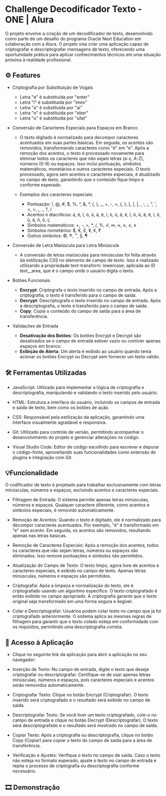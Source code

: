 # Challenge Decodificador Texto - ONE | Alura
O projeto envolve a criação de um decodificador de texto,  desenvolvido como parte de um desafio do programa Oracle Next Education em colaboração com a Alura. O projeto visa criar uma aplicação capaz de criptografar e descriptografar mensagens de texto, oferecendo uma oportunidade prática para aplicar conhecimentos técnicos em uma situação próxima à realidade profissional.

## ⚙ Features

* Criptografia por Substituição de Vogais

  * Letra "e" é substituída por "enter"
  * Letra "i" é substituída por "imes"
  * Letra "a" é substituída por "ai"
  * Letra "o" é substituída por "ober"
  * Letra "u" é substituída por "ufat"

* Conversão de Caracteres Especiais para Espaços em Branco

  * O texto digitado é normalizado para decompor caracteres acentuados em suas partes básicas. Em seguida, os acentos são removidos, transformando caracteres como "é" em "e". Após a remoção dos acentos, o texto é processado novamente para eliminar todos os caracteres que não sejam letras (a-z, A-Z), números (0-9) ou espaços. Isso inclui pontuação, símbolos matemáticos, monetários e outros caracteres especiais. O texto processado, agora sem acentos e caracteres especiais, é atualizado no campo de texto, garantindo que o conteúdo fique limpo e conforme esperado.
  
  * Exemplos dos caracteres especiais:
    * Pontuação: !, @, #, $, %, ^, &, *, (, ), _, +, -, =, {, }, [, ], |, \, :, ;, ", ', <, >, ,, ., ?, /
    * Acentos e diacríticos: á, é, í, ó, ú, à, è, ì, ò, ù, â, ê, î, ô, û, ä, ë, ï, ö, ü, ã, ñ, õ, ç
    * Símbolos matemáticos: +, -, =, *, /, %, √, ∞, ≈, ≠, ≤, ≥
    * Símbolos monetários: $, €, £, ¥, ¢, ₹
    * Outros símbolos: ©, ®, ™, §, ¶

* Conversão de Letra Maiúscula para Letra Minúscula
  
  * A conversão de letras maiúsculas para minúsculas foi feita através da estilização CSS no elemento de campo de texto. Isso é realizado utilizando a propriedade text-transform: lowercase; aplicada ao ID text__area, que é o campo onde o usuário digita o texto.
 
* Botões Funcionais
  * <b>Encrypt</b>: Criptografa o texto inserido no campo de entrada. Após a criptografia, o texto é transferido para o campo de saída.
  * <b>Decrypt</b>: Descriptografa o texto inserido no campo de entrada. Após a descriptografia, o texto é transferido para o campo de saída.
  * <b>Copy</b>: Copia o conteúdo do campo de saída para a área de transferência.

* Validações de Entrada
  * <b>Desativação dos Botões</b>: Os botões Encrypt e Decrypt são desativados se o campo de entrada estiver vazio ou contiver apenas espaços em branco.
  * <b>Exibição de Alerta</b>: Um alerta é exibido ao usuário quando tenta acionar os botões Encrypt ou Decrypt sem fornecer um texto válido.
 
## 🛠️ Ferramentas Utilizadas
* JavaScript: Utilizado para implementar a lógica de criptografia e descriptografia, manipulando e validando o texto inserido pelo usuário.

* HTML: Estrutura a interface do usuário, incluindo os campos de entrada e saída de texto, bem como os botões de ação.

* CSS: Responsável pela estilização da aplicação, garantindo uma interface visualmente agradável e responsiva.

* Git: Utilizado para controle de versão, permitindo acompanhar o desenvolvimento do projeto e gerenciar alterações no código.
* Visual Studio Code: Editor de código escolhido para escrever e depurar o código-fonte, aproveitando suas funcionalidades como extensão de plugins e integração com Git.

## 💡Funcionalidade
O codificador de texto é projetado para trabalhar exclusivamente com letras minúsculas, números e espaços, excluindo acentos e caracteres especiais.

* Filtragem de Entrada: O sistema permite apenas letras minúsculas, números e espaços. Qualquer caractere diferente, como acentos e símbolos especiais, é removido automaticamente.

* Remoção de Acentos: Quando o texto é digitado, ele é normalizado para decompor caracteres acentuados. Por exemplo, "é" é transformado em "e" sem acento. Em seguida, os acentos são removidos, resultando apenas nas letras básicas.

* Remoção de Caracteres Especiais: Após a remoção dos acentos, todos os caracteres que não sejam letras, números ou espaços são eliminados. Isso remove pontuações e símbolos não permitidos.

* Atualização do Campo de Texto: O texto limpo, agora livre de acentos e caracteres especiais, é exibido no campo de texto. Apenas letras minúsculas, números e espaços são permitidos.

* Criptografia: Após a limpeza e normalização do texto, ele é criptografado usando um algoritmo específico. O texto criptografado é então exibido no campo apropriado. A criptografia garante que o texto original seja transformado em uma forma segura e ilegível. 

* Colar e Descriptografar: Usuários podem colar texto no campo que já foi criptografado anteriormente. O sistema aplica as mesmas regras de filtragem para garantir que o texto colado esteja em conformidade com os requisitos, permitindo uma descriptografia correta.

## 📲 Acesso à Aplicação

* Clique no seguinte link da aplicação para abrir a aplicação no seu navegador: 

* Inserção de Texto: No campo de entrada, digite o texto que deseja criptografar ou descriptografar. Certifique-se de usar apenas letras minúsculas, números e espaços, pois caracteres especiais e acentos serão removidos automaticamente.
  
* Criptografar Texto: Clique no botão Encrypt (Criptografar). O texto inserido será criptografado e o resultado será exibido no campo de saída. 

* Descriptografar Texto: Se você tiver um texto criptografado, cole-o no campo de entrada e clique no botão Decrypt (Descriptografar). O texto será descriptografado e o resultado será mostrado no campo de saída. 

* Copiar Texto: Após a criptografia ou descriptografia, clique no botão Copy (Copiar) para copiar o texto do campo de saída para a área de transferência. 

* Verificação e Ajustes: Verifique o texto no campo de saída. Caso o texto não esteja no formato esperado, ajuste o texto no campo de entrada e repita o processo de criptografia ou descriptografia conforme necessário.

## 🎞️ Demonstração
